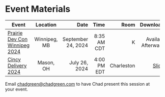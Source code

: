 # Event Materials

| Event | Location | Date | Time | Room | Downloads |
|-------|:--------:|-----:|-----:|-----:|----------:|
| [Prairie Dev Con Winnipeg 2024](https://www.prairiedevcon.com/winnipeg.html) | Winnipeg, MB | September 24, 2024 | 8:35 AM CDT | K | Available Afterwards |
| [Cincy Delivery 2024](https://www.cincydeliver.org/) | Mason, OH | July 26, 2024 | 4:00 PM EDT | Charleston | [Slides](Terraform-CincyDeliver2024.pdf) |


Email [chadgreen@chadgreen.com](mailto:chadgreen@chadgreen.com?subject=Presentation%20Request:%20Presentation%20Title) to have Chad present this session at your event.

